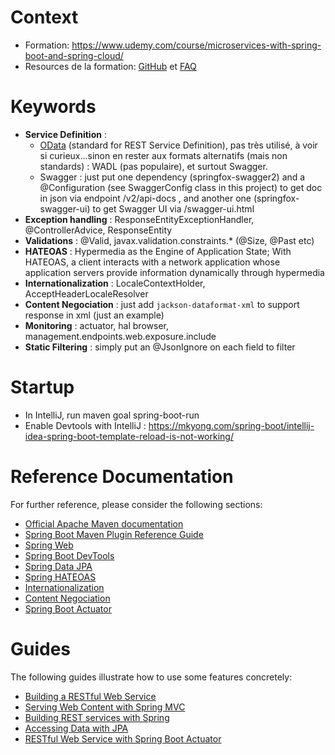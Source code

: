 # Context
* Formation: https://www.udemy.com/course/microservices-with-spring-boot-and-spring-cloud/
* Resources de la formation: [GitHub](http://github.com/in28minutes/spring-microservices) et [FAQ](https://github.com/in28minutes/in28minutes-initiatives/blob/master/The-in28Minutes-TroubleshootingGuide-And-FAQ/quick-start.md)

# Keywords
* **Service Definition** : 
    * [OData](https://www.odata.org) (standard for REST Service Definition), pas très utilisé, à voir si curieux...sinon en rester aux formats alternatifs (mais non standards) : WADL (pas populaire), et surtout Swagger.
    * Swagger : just put one dependency (springfox-swagger2) and a @Configuration (see SwaggerConfig class in this project) to get doc in json via endpoint /v2/api-docs , and another one (springfox-swagger-ui) to get Swagger UI via /swagger-ui.html
* **Exception handling** : ResponseEntityExceptionHandler, @ControllerAdvice, ResponseEntity
* **Validations** : @Valid, javax.validation.constraints.* (@Size, @Past etc)
* **HATEOAS** : Hypermedia as the Engine of Application State; With HATEOAS, a client interacts with a network application whose application servers provide information dynamically through hypermedia
* **Internationalization** : LocaleContextHolder, AcceptHeaderLocaleResolver
* **Content Negociation** : just add `jackson-dataformat-xml` to support response in xml (just an example)
* **Monitoring** : actuator, hal browser, management.endpoints.web.exposure.include
* **Static Filtering** : simply put an @JsonIgnore on each field to filter

# Startup
* In IntelliJ, run maven goal spring-boot-run
* Enable Devtools with IntelliJ : https://mkyong.com/spring-boot/intellij-idea-spring-boot-template-reload-is-not-working/
 
# Reference Documentation
For further reference, please consider the following sections:

* [Official Apache Maven documentation](https://maven.apache.org/guides/index.html)
* [Spring Boot Maven Plugin Reference Guide](https://docs.spring.io/spring-boot/docs/2.2.6.RELEASE/maven-plugin/)
* [Spring Web](https://docs.spring.io/spring-boot/docs/2.2.6.RELEASE/reference/htmlsingle/#boot-features-developing-web-applications)
* [Spring Boot DevTools](https://docs.spring.io/spring-boot/docs/2.2.6.RELEASE/reference/htmlsingle/#using-boot-devtools)
* [Spring Data JPA](https://docs.spring.io/spring-boot/docs/2.2.6.RELEASE/reference/htmlsingle/#boot-features-jpa-and-spring-data)
* [Spring HATEOAS](https://docs.spring.io/spring-hateoas/docs/current/reference/html/#fundamentals.obtaining-links.builder.methods)
* [Internationalization](https://docs.spring.io/spring-boot/docs/2.2.6.RELEASE/reference/htmlsingle/#boot-features-internationalization)
* [Content Negociation](https://docs.spring.io/spring-boot/docs/2.2.6.RELEASE/reference/htmlsingle/#howto-write-an-xml-rest-service)
* [Spring Boot Actuator](https://docs.spring.io/spring-boot/docs/2.2.6.RELEASE/reference/htmlsingle/#production-ready)

# Guides
The following guides illustrate how to use some features concretely:

* [Building a RESTful Web Service](https://spring.io/guides/gs/rest-service/)
* [Serving Web Content with Spring MVC](https://spring.io/guides/gs/serving-web-content/)
* [Building REST services with Spring](https://spring.io/guides/tutorials/bookmarks/)
* [Accessing Data with JPA](https://spring.io/guides/gs/accessing-data-jpa/)
* [RESTful Web Service with Spring Boot Actuator](https://spring.io/guides/gs/actuator-service/)

